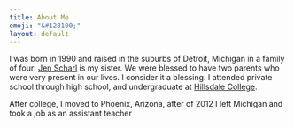 ```yaml
---
title: About Me
emoji: "&#128100;"
layout: default
---
```

I was born in 1990 and raised in the suburbs of Detroit, Michigan in a family of four: [Jen Scharl](https://jenscharl.com) is my sister. We were blessed to have two parents who were very present in our lives. I consider it a blessing. I attended private school through high school, and undergraduate at [Hillsdale College](https://hillsdale.edu).

After college, I moved to Phoenix, Arizona, after of 2012 I left Michigan and took a job as an assistant teacher
